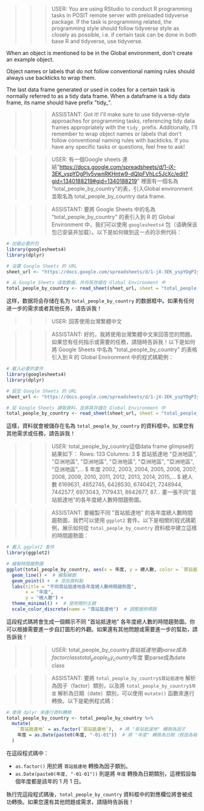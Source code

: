 >>> USER:
You are using RStudio to conduct R programming tasks in POSIT remote server with preloaded tidyverse package. If the task is programming related, the programming style should follow tidyverse style as closely as possible, i.e. if certain task can be done in both base R and tidyverse, use tidyverse.

When an object is mentioned to be in the Global environment, don't create an example object.

Object names or labels that do not follow conventional naming rules should always use backticks to wrap them.

The last data frame generated or used in codes for a certain task is normally referred to as a tidy data frame. When a dataframe is a tidy data frame, its name should have prefix "tidy_".

>>> ASSISTANT:
Got it! I'll make sure to use tidyverse-style approaches for programming tasks, referencing tidy data frames appropriately with the `tidy_` prefix. Additionally, I'll remember to wrap object names or labels that don't follow conventional naming rules with backticks. If you have any specific tasks or questions, feel free to ask!

>>> USER:
有一個Google sheets 連結"https://docs.google.com/spreadsheets/d/1-jX-3EK_yspYDgPIy5vwnRKHntw9-dQIpFVhLc5JcXc/edit?gid=1340188219#gid=1340188219" 裡面有一個名為 "total_people_by_country"的表，引入Global environment並取名為 total_people_by_country data frame.

>>> ASSISTANT:
要將 Google Sheets 中的名為 "total_people_by_country" 的表引入到 R 的 Global Environment 中，我们可以使用 `googlesheets4` 包（请确保该包已安装并加载）。以下是如何做到这一点的示例代码：

```r
# 加载必要的包
library(googlesheets4)
library(dplyr)

# 设置 Google Sheets 的 URL
sheet_url <- "https://docs.google.com/spreadsheets/d/1-jX-3EK_yspYDgPIy5vwnRKHntw9-dQIpFVhLc5JcXc/edit?gid=1340188219#gid=1340188219"

# 从 Google Sheets 读取数据，并将其存储在 Global Environment 中
total_people_by_country <- read_sheet(sheet_url, sheet = "total_people_by_country")
```

这样，数据将会存储在名为 `total_people_by_country` 的数据框中。如果有任何进一步的需求或者其他任务，请告诉我！

>>> USER:
回答使用台灣繁體中文

>>> ASSISTANT:
好的，我將使用台灣繁體中文來回答您的問題。如果您有任何指示或需要的任務，請隨時告訴我！以下是如何將 Google Sheets 中名為 "total_people_by_country" 的表格引入到 R 的 Global Environment 中的程式碼範例：

```r
# 載入必要的套件
library(googlesheets4)
library(dplyr)

# 設定 Google Sheets 的 URL
sheet_url <- "https://docs.google.com/spreadsheets/d/1-jX-3EK_yspYDgPIy5vwnRKHntw9-dQIpFVhLc5JcXc/edit?gid=1340188219#gid=1340188219"

# 從 Google Sheets 讀取資料，並將其存儲在 Global Environment 中
total_people_by_country <- read_sheet(sheet_url, sheet = "total_people_by_country")
```

這樣，資料就會被儲存在名為 `total_people_by_country` 的資料框中。如果您有其他需求或任務，請告訴我！

>>> USER:
total_people_by_country這個data frame glimpse的結果如下： 
Rows: 133
Columns: 3
$ 首站抵達地 <chr> "亞洲地區", "亞洲地區", "亞洲地區", "亞洲地區", "亞洲地區", "亞洲地區", "亞洲地區",…
$ 年度       <dbl> 2002, 2003, 2004, 2005, 2006, 2007, 2008, 2009, 2010, 2011, 2012, 2013, 2014, 2015,…
$ 總人數     <dbl> 6169631, 4852745, 6428530, 6740421, 7248944, 7442577, 6973043, 7179431, 8642677, 87…
畫一張不同"首站抵達地"的各年度總人數時間趨勢圖。

>>> ASSISTANT:
要繪製不同 "首站抵達地" 的各年度總人數時間趨勢圖，我們可以使用 `ggplot2` 套件。以下是相關的程式碼範例，展示如何從 `total_people_by_country` 資料框中建立這樣的時間趨勢圖：

```r
# 載入 ggplot2 套件
library(ggplot2)

# 繪製時間趨勢圖
ggplot(total_people_by_country, aes(x = 年度, y = 總人數, color = `首站抵達地`)) +
  geom_line() +  # 繪製線圖
  geom_point() +  # 添加資料點
  labs(title = "不同首站抵達地各年度總人數時間趨勢圖",
       x = "年度",
       y = "總人數") +
  theme_minimal() +  # 使用簡約主題
  scale_color_discrete(name = "首站抵達地")  # 調整圖例標題
```

這段程式碼將會生成一個顯示不同 "首站抵達地" 各年度總人數的時間趨勢圖。你可以根據需要進一步自訂圖形的外觀。如果還有其他問題或需要進一步的幫助，請告訴我！

>>> USER:
total_people_by_country$首站抵達地 要parse成為factor class
total_people_by_country$年度 要parse成為date class

>>> ASSISTANT:
要將 `total_people_by_country$首站抵達地` 解析為因子（factor）類別，以及將 `total_people_by_country$年度` 解析為日期（date）類別，可以使用 `mutate()` 函數來進行轉換。以下是範例程式碼：

```r
# 使用 dplyr 來進行資料轉換
total_people_by_country <- total_people_by_country %>%
  mutate(
    `首站抵達地` = as.factor(`首站抵達地`),  # 將 "首站抵達地" 轉換為因子
    年度 = as.Date(paste0(年度, "-01-01"))  # 將 "年度" 轉換為日期（假設為每年的 1 月 1 日）
  )
```

在這段程式碼中：

- `as.factor()` 用於將 `首站抵達地` 轉換為因子類別。
- `as.Date(paste0(年度, "-01-01"))` 則是將 `年度` 轉換為日期類別，這裡假設每個年度都是該年的 1 月 1 日。

執行完這段程式碼後，`total_people_by_country` 資料框中的對應欄位將會被成功轉換。如果您還有其他問題或需求，請隨時告訴我！